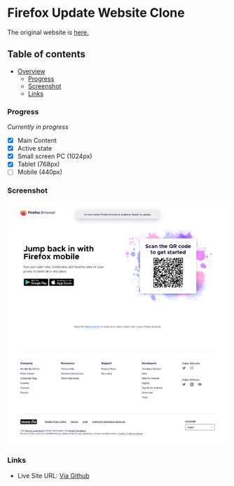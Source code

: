 # Firefox Update Website Clone

The original website is [here.](https://www.mozilla.org/en-US/firefox/96.0/whatsnew/?oldversion=95.0.2&v=2)

## Table of contents

-   [Overview](#overview)
    -   [Progress](#progress)
    -   [Screenshot](#screenshot)
    -   [Links](#links)

### Progress

_Currently in progress_

-   [x] Main Content
-   [x] Active state
-   [x] Small screen PC (1024px)
-   [x] Tablet (768px)
-   [ ] Mobile (440px)

### Screenshot

![](https://github.com/putraprdn/firefox-clone/blob/master/assets/images/Firefox%20design.png?raw=true)

### Links

-   Live Site URL: [Via Github](https://putraprdn.github.io/firefox-clone/)
